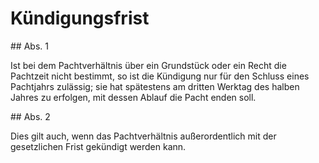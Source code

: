 # Kündigungsfrist



\#\# Abs. 1

 Ist bei dem Pachtverhältnis über ein Grundstück oder ein Recht die Pachtzeit nicht bestimmt, so ist die Kündigung nur für den Schluss eines Pachtjahrs zulässig; sie hat spätestens am dritten Werktag des halben Jahres zu erfolgen, mit dessen Ablauf die Pacht enden soll.

\#\# Abs. 2

 Dies gilt auch, wenn das Pachtverhältnis außerordentlich mit der gesetzlichen Frist gekündigt werden kann. 

